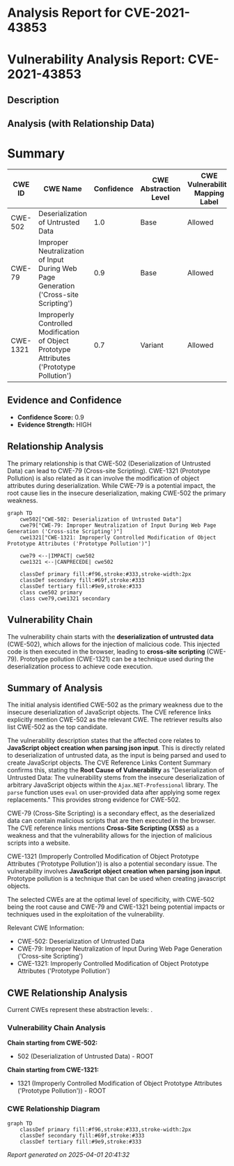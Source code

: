 # Analysis Report for CVE-2021-43853

# Vulnerability Analysis Report: CVE-2021-43853

## Description



## Analysis (with Relationship Data)

# Summary
| CWE ID | CWE Name | Confidence | CWE Abstraction Level | CWE Vulnerability Mapping Label | CWE-Vulnerability Mapping Notes |
|---|---|---|---|---|---|
| CWE-502 | Deserialization of Untrusted Data | 1.0 | Base | Allowed | Primary CWE |
| CWE-79 | Improper Neutralization of Input During Web Page Generation ('Cross-site Scripting') | 0.9 | Base | Allowed | Secondary Candidate |
| CWE-1321 | Improperly Controlled Modification of Object Prototype Attributes ('Prototype Pollution') | 0.7 | Variant | Allowed | Secondary Candidate |

## Evidence and Confidence

*   **Confidence Score:** 0.9
*   **Evidence Strength:** HIGH

## Relationship Analysis
The primary relationship is that CWE-502 (Deserialization of Untrusted Data) can lead to CWE-79 (Cross-site Scripting). CWE-1321 (Prototype Pollution) is also related as it can involve the modification of object attributes during deserialization. While CWE-79 is a potential impact, the root cause lies in the insecure deserialization, making CWE-502 the primary weakness.

```mermaid
graph TD
    cwe502["CWE-502: Deserialization of Untrusted Data"]
    cwe79["CWE-79: Improper Neutralization of Input During Web Page Generation ('Cross-site Scripting')"]
    cwe1321["CWE-1321: Improperly Controlled Modification of Object Prototype Attributes ('Prototype Pollution')"]
    
    cwe79 <--|IMPACT| cwe502
    cwe1321 <--|CANPRECEDE| cwe502

    classDef primary fill:#f96,stroke:#333,stroke-width:2px
    classDef secondary fill:#69f,stroke:#333
    classDef tertiary fill:#9e9,stroke:#333
    class cwe502 primary
    class cwe79,cwe1321 secondary
```

## Vulnerability Chain
The vulnerability chain starts with the **deserialization of untrusted data** (CWE-502), which allows for the injection of malicious code. This injected code is then executed in the browser, leading to **cross-site scripting** (CWE-79). Prototype pollution (CWE-1321) can be a technique used during the deserialization process to achieve code execution.

## Summary of Analysis
The initial analysis identified CWE-502 as the primary weakness due to the insecure deserialization of JavaScript objects. The CVE reference links explicitly mention CWE-502 as the relevant CWE. The retriever results also list CWE-502 as the top candidate.

The vulnerability description states that the affected core relates to **JavaScript object creation when parsing json input**. This is directly related to deserialization of untrusted data, as the input is being parsed and used to create JavaScript objects. The CVE Reference Links Content Summary confirms this, stating the **Root Cause of Vulnerability** as "Deserialization of Untrusted Data: The vulnerability stems from the insecure deserialization of arbitrary JavaScript objects within the `Ajax.NET-Professional` library. The `parse` function uses `eval` on user-provided data after applying some regex replacements." This provides strong evidence for CWE-502.

CWE-79 (Cross-Site Scripting) is a secondary effect, as the deserialized data can contain malicious scripts that are then executed in the browser. The CVE reference links mentions **Cross-Site Scripting (XSS)** as a weakness and that the vulnerability allows for the injection of malicious scripts into a website.

CWE-1321 (Improperly Controlled Modification of Object Prototype Attributes ('Prototype Pollution')) is also a potential secondary issue. The vulnerability involves **JavaScript object creation when parsing json input**. Prototype pollution is a technique that can be used when creating javascript objects.

The selected CWEs are at the optimal level of specificity, with CWE-502 being the root cause and CWE-79 and CWE-1321 being potential impacts or techniques used in the exploitation of the vulnerability.

Relevant CWE Information:
- CWE-502: Deserialization of Untrusted Data
- CWE-79: Improper Neutralization of Input During Web Page Generation ('Cross-site Scripting')
- CWE-1321: Improperly Controlled Modification of Object Prototype Attributes ('Prototype Pollution')


## CWE Relationship Analysis

Current CWEs represent these abstraction levels: .


### Vulnerability Chain Analysis

**Chain starting from CWE-502:**
- 502 (Deserialization of Untrusted Data) - ROOT


**Chain starting from CWE-1321:**
- 1321 (Improperly Controlled Modification of Object Prototype Attributes ('Prototype Pollution')) - ROOT



### CWE Relationship Diagram

```mermaid
graph TD
    classDef primary fill:#f96,stroke:#333,stroke-width:2px
    classDef secondary fill:#69f,stroke:#333
    classDef tertiary fill:#9e9,stroke:#333
```



*Report generated on 2025-04-01 20:41:32*
